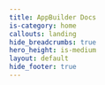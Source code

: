 ```yaml
---
title: AppBuilder Docs
is-category: home
callouts: landing
hide_breadcrumbs: true
hero_height: is-medium
layout: default
hide_footer: true
---
```

